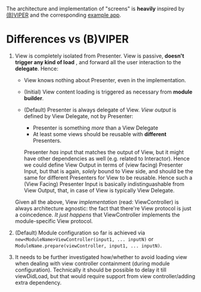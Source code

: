 The architecture and implementation of "screens" is **heavily** inspired by [(B)VIPER](https://skillsmatter.com/skillscasts/7931-mastering-reuse-a-journey-into-application-modularization-with-viper) and the corresponding [example app](https://github.com/nzaghini/b-viper#bviper-design-example-a-simple-weather-application).

# Differences vs (B)VIPER

1. View is completely isolated from Presenter. View is passive, **doesn't trigger any kind of load** , and forward all the user interaction to the **delegate**. Hence:
    
   * View knows nothing about Presenter, even in the implementation.
   * (Initial) View content loading is triggered as necessary from **module builder**.
   * (Default) Presenter is always delegate of View. *View output* is defined by View Delegate, not by Presenter:
        
      *  Presenter is something *more* than a View Delegate
      *  At least some views should be reusable with **different** Presenters.
    
     Presenter *has* input that matches the output of View, but it might have other dependencies as well (e.g. related to Interactor). Hence we could define View Output in terms of (view facing) Presenter Input, but that is again, *solely* bound to View side, and should be the same for different Presenters for View to be reusable. Hence such a (View Facing) Presenter Input is basically indistinguashable from View Output, that, in case of View is typically View Delegate.
      
   Given all the above, View *implementation* (read: ViewController) is always architecture agnostic: the fact that there're View protocol is just a coincedence. *It just happens* that ViewController implements the module-specific View protocol.
    
2. (Default) Module configuration so far is achieved via `new<ModuleName>ViewController(input1, ... inputN)` or `ModuleName.prepare(viewController, input1, ... inputN)`.

3. It needs to be further investigated how/whether to avoid loading view when dealing with view controller containment (during module configuration). Technically it should be possible to delay it till viewDidLoad, but that would require support from view controller/adding extra dependency.
